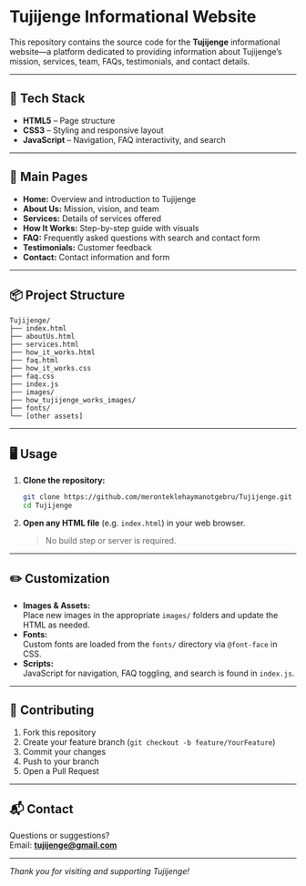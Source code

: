 # Tujijenge Informational Website

This repository contains the source code for the **Tujijenge** informational website—a platform dedicated to providing information about Tujijenge’s mission, services, team, FAQs, testimonials, and contact details.

---

## 🚀 Tech Stack

- **HTML5** – Page structure  
- **CSS3** – Styling and responsive layout  
- **JavaScript** – Navigation, FAQ interactivity, and search

---

## 📄 Main Pages

- **Home:** Overview and introduction to Tujijenge
- **About Us:** Mission, vision, and team
- **Services:** Details of services offered
- **How It Works:** Step-by-step guide with visuals
- **FAQ:** Frequently asked questions with search and contact form
- **Testimonials:** Customer feedback
- **Contact:** Contact information and form

---

## 📦 Project Structure

```
Tujijenge/
├── index.html
├── aboutUs.html
├── services.html
├── how_it_works.html
├── faq.html
├── how_it_works.css
├── faq.css
├── index.js
├── images/
├── how_tujijenge_works_images/
├── fonts/
└── [other assets]
```

---

## 🖥️ Usage

1. **Clone the repository:**
   ```bash
   git clone https://github.com/meronteklehaymanotgebru/Tujijenge.git
   cd Tujijenge
   ```
2. **Open any HTML file** (e.g. `index.html`) in your web browser.
   > No build step or server is required.

---

## ✏️ Customization

- **Images & Assets:**  
  Place new images in the appropriate `images/` folders and update the HTML as needed.
- **Fonts:**  
  Custom fonts are loaded from the `fonts/` directory via `@font-face` in CSS.
- **Scripts:**  
  JavaScript for navigation, FAQ toggling, and search is found in `index.js`.

---

## 🤝 Contributing

1. Fork this repository
2. Create your feature branch (`git checkout -b feature/YourFeature`)
3. Commit your changes
4. Push to your branch
5. Open a Pull Request

---

## 📬 Contact

Questions or suggestions?  
Email: **tujijenge@gmail.com**

---

*Thank you for visiting and supporting Tujijenge!*